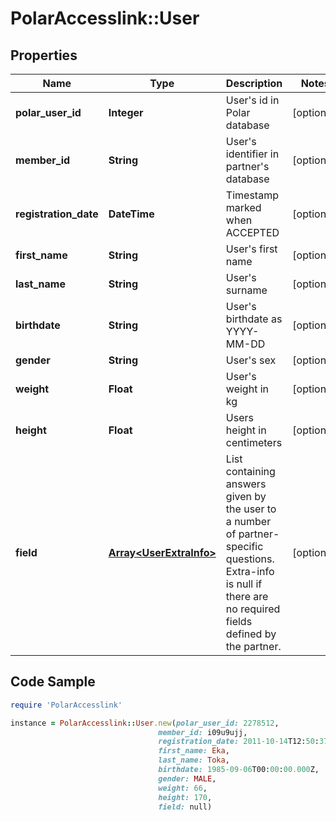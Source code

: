 # PolarAccesslink::User

## Properties

Name | Type | Description | Notes
------------ | ------------- | ------------- | -------------
**polar_user_id** | **Integer** | User&#39;s id in Polar database | [optional]
**member_id** | **String** | User&#39;s identifier in partner&#39;s database | [optional]
**registration_date** | **DateTime** | Timestamp marked when ACCEPTED | [optional]
**first_name** | **String** | User&#39;s first name | [optional]
**last_name** | **String** | User&#39;s surname | [optional]
**birthdate** | **String** | User&#39;s birthdate as YYYY-MM-DD | [optional]
**gender** | **String** | User&#39;s sex | [optional]
**weight** | **Float** | User&#39;s weight in kg | [optional]
**height** | **Float** | Users height in centimeters | [optional]
**field** | [**Array&lt;UserExtraInfo&gt;**](UserExtraInfo.md) | List containing answers given by the user to a number of partner-specific questions. Extra-info is null if there are no required fields defined by the partner. | [optional]

## Code Sample

```ruby
require 'PolarAccesslink'

instance = PolarAccesslink::User.new(polar_user_id: 2278512,
                                 member_id: i09u9ujj,
                                 registration_date: 2011-10-14T12:50:37Z,
                                 first_name: Eka,
                                 last_name: Toka,
                                 birthdate: 1985-09-06T00:00:00.000Z,
                                 gender: MALE,
                                 weight: 66,
                                 height: 170,
                                 field: null)
```


